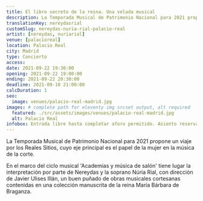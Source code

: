 ```yaml
---
title: El libro secreto de la reina. Una velada musical
description: La Temporada Musical de Patrimonio Nacional para 2021 propone un viaje por los Reales Sitios, cuyo eje principal es el papel de la mujer en la música de la corte.
translationKey: nereydasrial
customSlug: nereydas-nuria-rial-palacio-real
artist: [nereydas, nuriarial]
venue: [palacioreal]
location: Palacio Real
city: Madrid
type: Concierto
access:
date: 2021-09-22 19:30:00
opening: 2021-09-22 19:00:00
ending: 2021-09-22 20:30:00
deadline: 2021-09-10 21:00:00
calcDuration: 1
seo:
  image: venues/palacio-real-madrid.jpg
images: # complete path for eleventy img srcset output, alt required
  featured: ./src/assets/images/venues/palacio-real-madrid.jpg
  alt: Palacio Real
infobox: Entrada libre hasta completar aforo permitido. Asiento reservado solo con invitación personal de la Fundación Goethe.
---
```


La Temporada Musical de Patrimonio Nacional para 2021 propone un viaje por los Reales Sitios, cuyo eje principal es el papel de la mujer en la música de la corte.

En el marco del ciclo musical 'Academias y música de salón' tiene lugar la interpretación por parte de Nereydas y la soprano Núria Rial, con dirección de Javier Ulises Illán, un buen puñado de obras musicales cortesanas contenidas en una colección manuscrita de la reina María Bárbara de Braganza.

